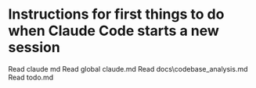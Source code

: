 # Instructions for first things to do when Claude Code starts a new session 

Read claude md
Read global claude.md
Read docs\codebase_analysis.md
Read todo.md